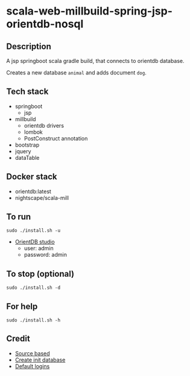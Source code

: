 # scala-web-millbuild-spring-jsp-orientdb-nosql

## Description
A jsp springboot scala gradle build,
that connects to orientdb database.

Creates a new database `animal` and adds
document `dog`.

## Tech stack
- springboot
  - jsp
- millbuild
  - orientdb drivers
  - lombok
  - PostConstruct annotation
- bootstrap
- jquery
- dataTable

## Docker stack
- orientdb:latest
- nightscape/scala-mill

## To run
`sudo ./install.sh -u`
- [OrientDB studio](http://localhost:2480/studio/index.html)
  - user: admin
  - password: admin

## To stop (optional)
`sudo ./install.sh -d`

## For help
`sudo ./install.sh -h`

## Credit
- [Source based](https://www.alibabacloud.com/blog/building-a-spring-boot-api-with-a-multi-model-database-orientdb-on-alibaba-cloud_594216)
- [Create init database](https://orientdb.com/docs/last/scala/Document-API-Database.html)
- [Default logins](https://orientdb.com/docs/last/scala/Document-API-Database.html)

